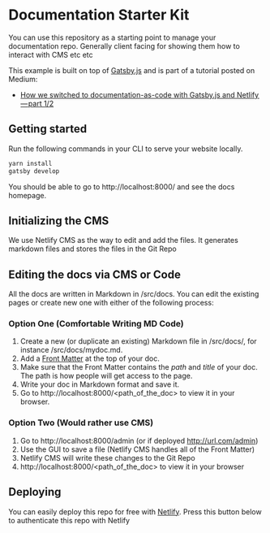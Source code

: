 # Documentation Starter Kit

You can use this repository as a starting point to manage your documentation repo. Generally client facing for showing them how to interact with CMS etc etc

This example is built on top of [Gatsby.js](https://www.gatsbyjs.org) and is part of a tutorial posted on Medium:

- [How we switched to documentation-as-code with Gatsby.js and Netlify — part 1/2](https://blog.squadlytics.com/how-we-switched-to-documentation-as-code-with-gatsby-js-and-netlify-markdown-hosting-1-3/)

## Getting started

Run the following commands in your CLI to serve your website locally.

```bash
yarn install
gatsby develop
```

You should be able to go to http://localhost:8000/ and see the docs homepage.

## Initializing the CMS

We use Netlify CMS as the way to edit and add the files. It generates markdown files and stores the files in the Git Repo

## Editing the docs via CMS or Code

All the docs are written in Markdown in /src/docs. You can edit the existing pages or create new one with either of the following process:

### Option One (Comfortable Writing MD Code)

1. Create a new (or duplicate an existing) Markdown file in /src/docs/, for instance /src/docs/mydoc.md.
2. Add a [Front Matter](https://jekyllrb.com/docs/frontmatter/) at the top of your doc.
3. Make sure that the Front Matter contains the _path_ and _title_ of your doc. The path is how people will get access to the page.
4. Write your doc in Markdown format and save it.
5. Go to http://localhost:8000/<path_of_the_doc> to view it in your browser.

### Option Two (Would rather use CMS)

1. Go to http://localhost:8000/admin (or if deployed http://url.com/admin)
2. Use the GUI to save a file (Netlify CMS handles all of the Front Matter)
3. Netlify CMS will write these changes to the Git Repo
4. http://localhost:8000/<path_of_the_doc> to view it in your browser


## Deploying

You can easily deploy this repo for free with [Netlify](https://netlify.com).
Press this button below to authenticate this repo with Netlify
